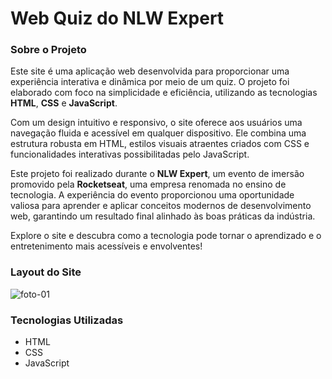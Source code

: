 # Web Quiz do NLW Expert

### Sobre o Projeto
Este site é uma aplicação web desenvolvida para proporcionar uma experiência interativa e dinâmica por meio de um quiz. O projeto foi elaborado com foco na simplicidade e eficiência, utilizando as tecnologias **HTML**, **CSS** e **JavaScript**.  

Com um design intuitivo e responsivo, o site oferece aos usuários uma navegação fluida e acessível em qualquer dispositivo. Ele combina uma estrutura robusta em HTML, estilos visuais atraentes criados com CSS e funcionalidades interativas possibilitadas pelo JavaScript.  

Este projeto foi realizado durante o **NLW Expert**, um evento de imersão promovido pela **Rocketseat**, uma empresa renomada no ensino de tecnologia. A experiência do evento proporcionou uma oportunidade valiosa para aprender e aplicar conceitos modernos de desenvolvimento web, garantindo um resultado final alinhado às boas práticas da indústria.  

Explore o site e descubra como a tecnologia pode tornar o aprendizado e o entretenimento mais acessíveis e envolventes!

### Layout do Site
<img src="https://i.ibb.co/cxwN3Cx/foto-01.png" alt="foto-01" border="0">

### Tecnologias Utilizadas 

- HTML
- CSS
- JavaScript
